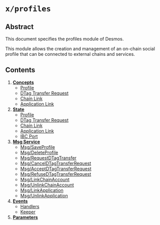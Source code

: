 <!--
order: 0
title: Profiles Overview
parent:
  title: "profiles"
-->

# `x/profiles`

## Abstract 
This document specifies the profiles module of Desmos.  

This module allows the creation and management of an on-chain social profile that can be connected to external chains and services.

## Contents
1. **[Concepts](01_concepts.md)**
    - [Profile](01_concepts.md#profile)
    - [DTag Transfer Request](01_concepts.md#dtag-transfer-request)
    - [Chain Link](01_concepts.md#chain-link)
    - [Application Link](01_concepts.md#application-link)
2. **[State](02_state.md)**
    - [Profile](02_state.md#profile)
    - [DTag Transfer Request](02_state.md#dtag-transfer-request)
    - [Chain Link](02_state.md#chain-link)
    - [Application Link](02_state.md#application-link)
    - [IBC Port](02_state.md#ibc-port)
3. **[Msg Service](03_messages.md)**
    - [Msg/SaveProfile](03_messages.md#msgsaveprofile)
    - [Msg/DeleteProfile](03_messages.md#msgdeleteprofile)
    - [Msg/RequestDTagTransfer](03_messages.md#msgrequestdtagtransfer)
    - [Msg/CancelDTagTransferRequest](03_messages.md#msgcanceldtagtransferrequest)
    - [Msg/AcceptDTagTransferRequest](03_messages.md#msgacceptdtagtransferrequest)
    - [Msg/RefuseDTagTransferRequest](03_messages.md#msgrefusedtagtransferrequest)
    - [Msg/LinkChainAccount](03_messages.md#msglinkchainaccount)
    - [Msg/UnlinkChainAccount](03_messages.md#msgunlinkchainaccount)
    - [Msg/LinkApplication](03_messages.md#msglinkapplication)
    - [Msg/UnlinkApplication](03_messages.md#msgunlinkapplication)
4. **[Events](04_events.md)**
    - [Handlers](04_events.md#handlers) 
    - [Keeper](04_events.md#keeper)
5. **[Parameters](05_params.md)**